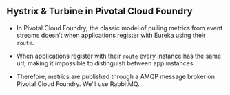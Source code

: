 ## Hystrix & Turbine in Pivotal Cloud Foundry

* In Pivotal Cloud Foundry, the classic model of pulling metrics from event streams doesn’t when applications register with Eureka using their `route`.

* When applications register with their `route` every instance has the same url, making it impossible to distinguish between app instances.

* Therefore, metrics are published through a AMQP message broker on Pivotal Cloud Foundry.  We'll use RabbitMQ.
